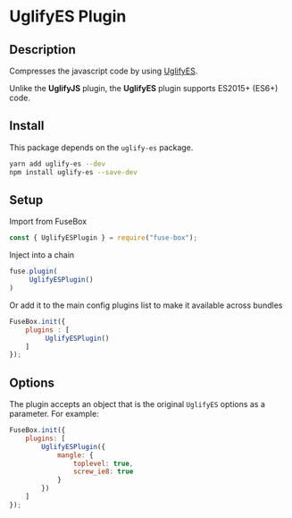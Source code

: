 # UglifyES Plugin

## Description
Compresses the javascript code by using [UglifyES](https://github.com/mishoo/UglifyJS2/tree/harmony).

Unlike the **UglifyJS** plugin, the **UglifyES** plugin supports ES2015+ (ES6+) code.

## Install

This package depends on the `uglify-es` package.

```bash
yarn add uglify-es --dev
npm install uglify-es --save-dev
```

## Setup
Import from FuseBox

```js
const { UglifyESPlugin } = require("fuse-box");
```

Inject into a chain

```js
fuse.plugin(
     UglifyESPlugin()
)
```

Or add it to the main config plugins list to make it available across bundles

```js
FuseBox.init({
    plugins : [
         UglifyESPlugin()
    ]
});
```

## Options
The plugin accepts an object that is the original `UglifyES` options as a parameter. For example:
```js
FuseBox.init({
    plugins: [
        UglifyESPlugin({
            mangle: {
                toplevel: true,
                screw_ie8: true
            }
        })
    ]
});
```
